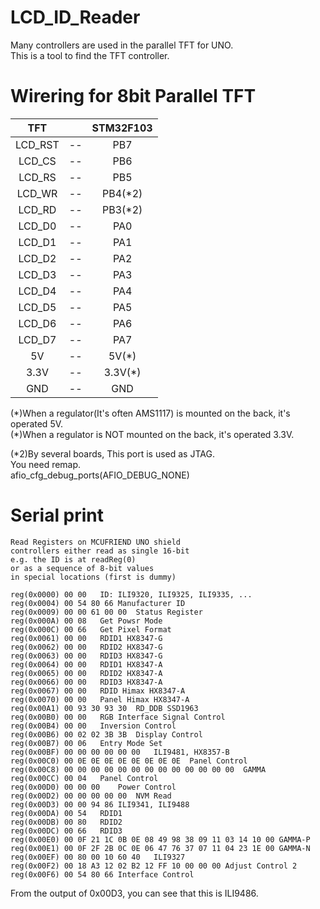# LCD_ID_Reader
Many controllers are used in the parallel TFT for UNO.   
This is a tool to find the TFT controller.   

# Wirering for 8bit Parallel TFT   

|TFT||STM32F103|
|:-:|:-:|:-:|
|LCD_RST|--|PB7|
|LCD_CS|--|PB6|
|LCD_RS|--|PB5|
|LCD_WR|--|PB4(*2)|
|LCD_RD|--|PB3(*2)|
|LCD_D0|--|PA0|
|LCD_D1|--|PA1|
|LCD_D2|--|PA2|
|LCD_D3|--|PA3|
|LCD_D4|--|PA4|
|LCD_D5|--|PA5|
|LCD_D6|--|PA6|
|LCD_D7|--|PA7|
|5V|--|5V(*)|
|3.3V|--|3.3V(*)|
|GND|--|GND|

(\*)When a regulator(It's often AMS1117) is mounted on the back, it's operated 5V.   
(\*)When a regulator is NOT mounted on the back, it's operated 3.3V.   

(*2)By several boards, This port is used as JTAG.   
You need remap.   
afio_cfg_debug_ports(AFIO_DEBUG_NONE)   


# Serial print
```
Read Registers on MCUFRIEND UNO shield
controllers either read as single 16-bit
e.g. the ID is at readReg(0)
or as a sequence of 8-bit values
in special locations (first is dummy)

reg(0x0000) 00 00	ID: ILI9320, ILI9325, ILI9335, ...
reg(0x0004) 00 54 80 66	Manufacturer ID
reg(0x0009) 00 00 61 00 00	Status Register
reg(0x000A) 00 08	Get Powsr Mode
reg(0x000C) 00 66	Get Pixel Format
reg(0x0061) 00 00	RDID1 HX8347-G
reg(0x0062) 00 00	RDID2 HX8347-G
reg(0x0063) 00 00	RDID3 HX8347-G
reg(0x0064) 00 00	RDID1 HX8347-A
reg(0x0065) 00 00	RDID2 HX8347-A
reg(0x0066) 00 00	RDID3 HX8347-A
reg(0x0067) 00 00	RDID Himax HX8347-A
reg(0x0070) 00 00	Panel Himax HX8347-A
reg(0x00A1) 00 93 30 93 30	RD_DDB SSD1963
reg(0x00B0) 00 00	RGB Interface Signal Control
reg(0x00B4) 00 00	Inversion Control
reg(0x00B6) 00 02 02 3B 3B	Display Control
reg(0x00B7) 00 06	Entry Mode Set
reg(0x00BF) 00 00 00 00 00 00	ILI9481, HX8357-B
reg(0x00C0) 00 0E 0E 0E 0E 0E 0E 0E 0E	Panel Control
reg(0x00C8) 00 00 00 00 00 00 00 00 00 00 00 00 00	GAMMA
reg(0x00CC) 00 04	Panel Control
reg(0x00D0) 00 00 00	Power Control
reg(0x00D2) 00 00 00 00 00	NVM Read
reg(0x00D3) 00 00 94 86	ILI9341, ILI9488
reg(0x00DA) 00 54	RDID1
reg(0x00DB) 00 80	RDID2
reg(0x00DC) 00 66	RDID3
reg(0x00E0) 00 0F 21 1C 0B 0E 08 49 98 38 09 11 03 14 10 00	GAMMA-P
reg(0x00E1) 00 0F 2F 2B 0C 0E 06 47 76 37 07 11 04 23 1E 00	GAMMA-N
reg(0x00EF) 00 80 00 10 60 40	ILI9327
reg(0x00F2) 00 18 A3 12 02 B2 12 FF 10 00 00 00	Adjust Control 2
reg(0x00F6) 00 54 80 66	Interface Control
```

From the output of 0x00D3, you can see that this is ILI9486.

